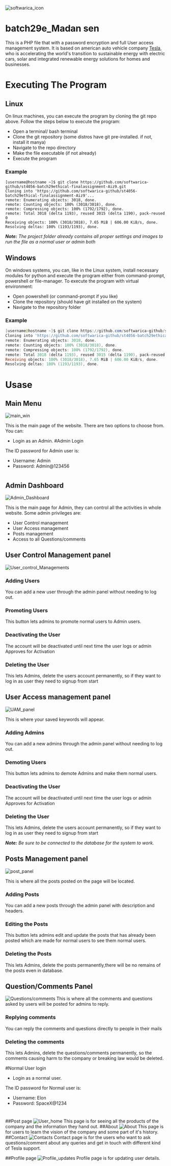 ![softwarica_icon](https://nitrocdn.com/FsnjRBdZomOhqITtpAevxguelUtNCtwF/assets/static/optimized/wp-content/uploads/2019/01/cropped-Softwarica-logo.png)
# batch29e_Madan sen
This is a PHP file that with a password encryption and full User access management system. It is based on american auto vehicle company [Tesla](https://www.tesla.com/), who is accelerating the world's transition to sustainable energy with electric cars, solar and integrated renewable energy solutions for homes and businesses.
# Executing The Program
## Linux
On linux machines, you can execute the program by cloning the git repo above. Follow the steps below to execute the program:
- Open a terminal/ bash terminal
- Clone the git repository (some distros have git pre-installed. if not, install it manya)
- Navigate to the repo directory
- Make the file executable (if not already)
- Execute the program
### Example
```console
[username@hostname ~]$ git clone https://github.com/softwarica-github/st4056-batch29ethical-finalassignment-Aiz9.git
Cloning into 'https://github.com/softwarica-github/st4056-batch29ethical-finalassignment-Aiz9'...
remote: Enumerating objects: 3018, done.
remote: Counting objects: 100% (3018/3018), done.
remote: Compressing objects: 100% (1792/1792), done.
remote: Total 3018 (delta 1193), reused 3015 (delta 1190), pack-reused 0
Receiving objects: 100% (3018/3018), 7.65 MiB | 606.00 KiB/s, done.
Resolving deltas: 100% (1193/1193), done.
```

***Note:** The project folder already contains all proper settings and images to run the file as a normal user or admin both*

## Windows
On windows systems, you can, like in the Linux system, install necessary modules for python and execute the program either from command-prompt, powershell or file-manager.
To execute the program with virtual environment:
- Open powershell (or command-prompt if you like)
- Clone the repository (should have git installed on the system)
- Navigate to the repository folder
### Example
```powershell
[username@hostname ~]$ git clone https://github.com/softwarica-github/st4056-batch29ethical-finalassignment-Aiz9.git
Cloning into 'https://github.com/softwarica-github/st4056-batch29ethical-finalassignment-Aiz9'...
remote: Enumerating objects: 3018, done.
remote: Counting objects: 100% (3018/3018), done.
remote: Compressing objects: 100% (1792/1792), done.
remote: Total 3018 (delta 1193), reused 3015 (delta 1190), pack-reused 0
Receiving objects: 100% (3018/3018), 7.65 MiB | 606.00 KiB/s, done.
Resolving deltas: 100% (1193/1193), done.
```


# Usase

## Main Menu


![main_win](Readme\\Mainpage.png)


This is the main page of the website. There are two options to choose from. You can:
- Login as an Admin.
#Admin Login

The ID password for Admin user is:
- Username: Admin
- Password: Admin@123456
#


## Admin Dashboard


![Admin_Dashboard](\Readme\\Adminlogin.png)


This is the main page for Admin, they can control all the activities in whole website.
Some admin privileges are:

- User Control management
- User Access management
- Posts management
- Access to all Questions/comments 


## User Control Management panel
![User_control_Managements](Readme\\Addusers.png)
### Adding Users
You can add a new user through the admin panel without needing to log out.
### Promoting Users
This button lets admins to promote normal users to Admin users.
### Deactivating the User
The account will be deactivated until next time the user logs or admin Approves for Activation
### Deleting the User
This lets Admins, delete the users account permanently, so if they want to log in as user they need to signup from start

## User Access management panel


![UAM_panel](Readme\\Addadmins.png)


This is where your saved keywords will appear.
### Adding Admins
You can add a new admins through the admin panel without needing to log out.
### Demoting Users
This button lets admins to demote Admins and make them normal users.
### Deactivating the User
The account will be deactivated until next time the user logs or admin Approves for Activation
### Deleting the User
This lets Admins, delete the users account permanently, so if they want to log in as user they need to signup from start



***Note:** Be sure to be connected to the database for the system to work.*


## Posts Management panel


![post_panel](Readme\\Addposts.png)

This is where all the posts posted on the page will be located.
### Adding Posts
You can add a new posts through the admin panel with description and headers.
### Editing the Posts
This button lets admins edit and update the posts that has already been posted which 
are made for normal users to see them normal users.
### Deleting the Posts
This lets Admins, delete the posts permanently,there will be no remains of the posts even in database.

## Question/Comments Panel


![Questions/comments](Readme\\questions.png)
This is where all the comments and questions asked by users will be posted for admins to reply.
### Replying comments
You can reply the comments and questions directly to people in their mails
### Deleting the comments
This lets Admins, delete the questions/comments permanently,
so the comments causing harm to the company or breaking law would be deleted.

#Normal User login
- Login as a normal user.

The ID password for Normal user is:
- Username: Elon
- Password: SpaceX@1234
#
##Post page
![User_home](Readme\\User-home-page.png)
This page is for seeing all the products of the company and the information they hand out.
##About
![About](Readme\\User-about.png)
This page is for users to learn the vision of the company and some part of it's history.
##Contact
![Contacts](Readme\\User-contact.png)
Contact page is for the users who want to ask questions/comment about any queries and get in touch 
with different kind of Tesla support.

##Profile page
![Profile_updates](Readme\\User-profile.png)
Profile page is for updating user details.




